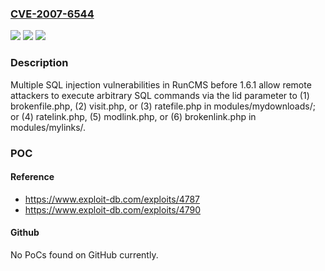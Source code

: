 ### [CVE-2007-6544](https://cve.mitre.org/cgi-bin/cvename.cgi?name=CVE-2007-6544)
![](https://img.shields.io/static/v1?label=Product&message=n%2Fa&color=blue)
![](https://img.shields.io/static/v1?label=Version&message=n%2Fa&color=blue)
![](https://img.shields.io/static/v1?label=Vulnerability&message=n%2Fa&color=brighgreen)

### Description

Multiple SQL injection vulnerabilities in RunCMS before 1.6.1 allow remote attackers to execute arbitrary SQL commands via the lid parameter to (1) brokenfile.php, (2) visit.php, or (3) ratefile.php in modules/mydownloads/; or (4) ratelink.php, (5) modlink.php, or (6) brokenlink.php in modules/mylinks/.

### POC

#### Reference
- https://www.exploit-db.com/exploits/4787
- https://www.exploit-db.com/exploits/4790

#### Github
No PoCs found on GitHub currently.

